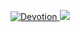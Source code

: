 <a href="https://www.instagram.com/sir.reborn" target="_blank">


![Devotion](https://cdn.discordapp.com/attachments/809162038328033300/833724486968279090/devotion.gif)
![](https://komarev.com/ghpvc/?Reborn-JS&label=PROFILE+VIEWS)
